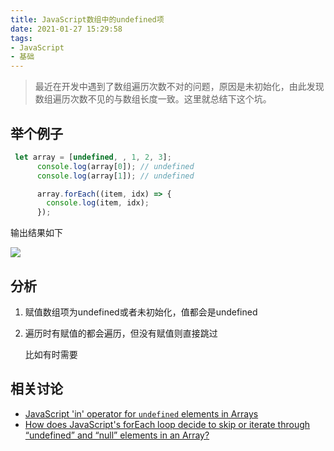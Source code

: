 ```yaml
---
title: JavaScript数组中的undefined项
date: 2021-01-27 15:29:58
tags:
- JavaScript
- 基础
---
```


> 最近在开发中遇到了数组遍历次数不对的问题，原因是未初始化，由此发现数组遍历次数不见的与数组长度一致。这里就总结下这个坑。



## 举个例子

```javascript
 let array = [undefined, , 1, 2, 3];
      console.log(array[0]); // undefined
      console.log(array[1]); // undefined

      array.forEach((item, idx) => {
        console.log(item, idx);
      });
```

输出结果如下

![](https://static.1991421.cn/2021/2021-01-27-153630.jpeg)



## 分析

1. 赋值数组项为undefined或者未初始化，值都会是undefined

2. 遍历时有赋值的都会遍历，但没有赋值则直接跳过

   比如有时需要



##   相关讨论

- [JavaScript 'in' operator for `undefined` elements in Arrays](https://stackoverflow.com/questions/22448330/javascript-in-operator-for-undefined-elements-in-arrays)
- [How does JavaScript's forEach loop decide to skip or iterate through “undefined” and “null” elements in an Array?](https://stackoverflow.com/questions/38658103/how-does-javascripts-foreach-loop-decide-to-skip-or-iterate-through-undefined)
